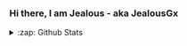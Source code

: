 ### Hi there, I am Jealous - aka JealousGx

<details>
<summary>:zap: Github Stats</summary>

<img align="left" alt="JealousGx's Github Stats" src="https://github-readme-stats-jealousgx.vercel.app/api?username=jealousGx&show_icons=true" />
</details>
